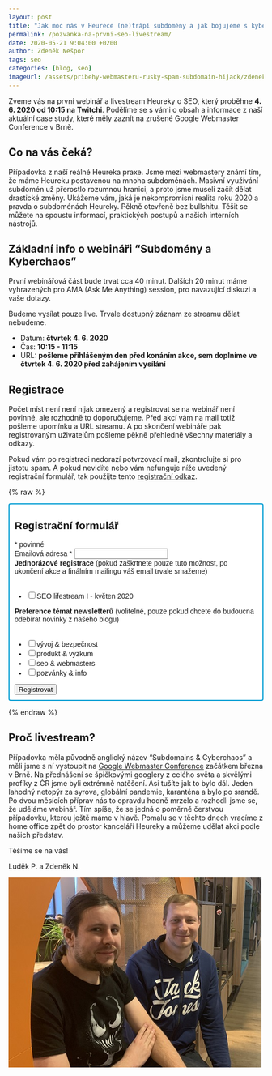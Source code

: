 ```yaml
---
layout: post
title: "Jak moc nás v Heurece (ne)trápí subdomény a jak bojujeme s kyberchaosem? Pozvánka na první SEO livestream"
permalink: /pozvanka-na-prvni-seo-livestream/
date: 2020-05-21 9:04:00 +0200
author: Zdeněk Nešpor
tags: seo
categories: [blog, seo]
imageUrl: /assets/pribehy-webmasteru-rusky-spam-subdomain-hijack/zdenek-a-ludek.jpg
---
```


Zveme vás na první webinář a livestream Heureky o SEO, který proběhne **4. 6. 2020 od 10:15 na Twitchi**. Podělíme se s vámi o obsah a informace z naší aktuální case study, které měly zaznít na zrušené Google Webmaster Conference v Brně.

## Co na vás čeká?

Případovka z naší reálné Heureka praxe. Jsme mezi webmastery známí tím, že máme Heureku postavenou na mnoha subdoménách. Masivní využívání subdomén už přerostlo rozumnou hranici, a proto jsme museli začít dělat drastické změny. Ukážeme vám, jaká je nekompromisní realita roku 2020 a pravda o subdoménách Heureky. Pěkně otevřeně bez bullshitu. Těšit se můžete na spoustu informací, praktických postupů a našich interních nástrojů.

## Základní info o webináři “Subdomény a Kyberchaos”

První webinářová část bude trvat cca 40 minut. Dalších 20 minut máme vyhrazených pro AMA (Ask Me Anything) session, pro navazující diskuzi a vaše dotazy.

Budeme vysílat pouze live. Trvale dostupný záznam ze streamu dělat nebudeme.

- Datum: **čtvrtek 4. 6. 2020**
- Čas: **10:15 - 11:15**
- URL: **pošleme přihlášeným den před konáním akce, sem doplníme ve čtvrtek 4. 6. 2020 před zahájením vysílání**

## Registrace

Počet míst není není nijak omezený a registrovat se na webinář není povinné, ale rozhodně to doporučujeme. Před akcí vám na mail totiž pošleme upomínku a URL streamu. A po skončení webináře pak registrovaným uživatelům pošleme pěkně přehledně všechny materiály a odkazy.

Pokud vám po registraci nedorazí potvrzovací mail, zkontrolujte si pro jistotu spam. A pokud nevidíte nebo vám nefunguje níže uvedený registrační formulář, tak použijte tento [registrační odkaz](http://eepurl.com/g3FPvX).

{% raw %}
<link href="//cdn-images.mailchimp.com/embedcode/classic-10_7.css" rel="stylesheet" type="text/css">
<style type="text/css">
	#mc_embed_signup{background:#fff; clear:left; font:14px Helvetica,Arial,sans-serif; }
	/* Add your own Mailchimp form style overrides in your site stylesheet or in this style block.
	   We recommend moving this block and the preceding CSS link to the HEAD of your HTML file. */
</style>
<div id="mc_embed_signup" style="border:2px solid #009CD3; border-radius:4px; padding:0px 10px 10px 10px;">
<form action="https://heurekadevs.us18.list-manage.com/subscribe/post?u=ae4baf7bbc33635c280e26c54&amp;id=30bc44e3d7" method="post" id="mc-embedded-subscribe-form" name="mc-embedded-subscribe-form" class="validate" target="_blank" novalidate>
    <div id="mc_embed_signup_scroll">
	<h2>Registrační formulář</h2>
<div class="indicates-required"><span class="asterisk">*</span> povinné</div>
<div class="mc-field-group">
	<label for="mce-EMAIL">Emailová adresa  <span class="asterisk">*</span>
</label>
	<input type="email" value="" name="EMAIL" class="required email" id="mce-EMAIL">
</div>
<div class="mc-field-group input-group">
    <strong>Jednorázové registrace</strong> (pokud zaškrtnete pouze tuto možnost, po ukončení akce a finálním mailingu váš email trvale smažeme)<br /><br />
    <ul><li><input type="checkbox" value="1" name="group[4862][1]" id="mce-group[4862]-4862-0"><label for="mce-group[4862]-4862-0">SEO lifestream I - květen 2020</label></li>
</ul>
</div>
<div class="mc-field-group input-group">
    <strong>Preference témat newsletterů</strong> (volitelné, pouze pokud chcete do budoucna odebírat novinky z našeho blogu) <br /><br />
    <ul><li><input type="checkbox" value="2" name="group[4866][2]" id="mce-group[4866]-4866-0"><label for="mce-group[4866]-4866-0">vývoj &amp; bezpečnost</label></li>
<li><input type="checkbox" value="4" name="group[4866][4]" id="mce-group[4866]-4866-1"><label for="mce-group[4866]-4866-1">produkt &amp; výzkum</label></li>
<li><input type="checkbox" value="8" name="group[4866][8]" id="mce-group[4866]-4866-2"><label for="mce-group[4866]-4866-2">seo &amp; webmasters</label></li>
<li><input type="checkbox" value="16" name="group[4866][16]" id="mce-group[4866]-4866-3"><label for="mce-group[4866]-4866-3">pozvánky &amp; info</label></li>
</ul>
</div>
	<div id="mce-responses" class="clear">
		<div class="response" id="mce-error-response" style="display:none"></div>
		<div class="response" id="mce-success-response" style="display:none"></div>
	</div>    <!-- real people should not fill this in and expect good things - do not remove this or risk form bot signups-->
    <div style="position: absolute; left: -5000px;" aria-hidden="true"><input type="text" name="b_ae4baf7bbc33635c280e26c54_30bc44e3d7" tabindex="-1" value=""></div>
    <div class="clear"><input type="submit" value="Registrovat" name="subscribe" id="mc-embedded-subscribe" class="button"></div>
    </div>
</form>
</div>

<!--End mc_embed_signup-->
{% endraw %}

## Proč livestream?

Případovka měla původně anglický název “Subdomains & Cyberchaos” a měli jsme s ní vystoupit na [Google Webmaster Conference](https://events.withgoogle.com/webmaster-conference-czsk/speakers/#content) začátkem března v Brně. Na přednášení se špičkovými googlery z celého světa a skvělými profíky z ČR jsme byli extrémně natěšení. Asi tušíte jak to bylo dál. Jeden lahodný netopýr za syrova, globální pandemie, karanténa a bylo po srandě. Po dvou měsících příprav nás to opravdu hodně mrzelo a rozhodli jsme se, že uděláme webinář. Tím spíše, že se jedná o poměrně čerstvou případovku, kterou ještě máme v hlavě. Pomalu se v těchto dnech vracíme z home office zpět do prostor kanceláří Heureky a můžeme udělat akci podle našich představ.

Těšíme se na vás!

Luděk P. a Zdeněk N.


![SEO tým Heureky](/assets/pribehy-webmasteru-rusky-spam-subdomain-hijack/zdenek-a-ludek.jpg "SEO tým Heureky")
